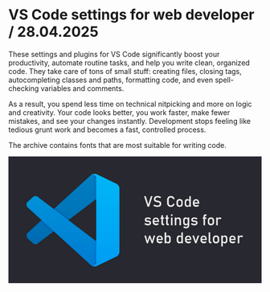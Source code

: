 # VS Code settings for web developer / 28.04.2025

These settings and plugins for VS Code significantly boost your productivity, automate routine tasks, and help you write clean, organized code. They take care of tons of small stuff: creating files, closing tags, 
autocompleting classes and paths, formatting code, and even spell-checking variables and comments.

As a result, you spend less time on technical nitpicking and more on logic and creativity. Your code looks better, you work faster, make fewer mistakes, and see your changes instantly. Development stops feeling like 
tedious grunt work and becomes a fast, controlled process.

The archive contains fonts that are most suitable for writing code.



<img src="1.jpg" alt="banner">

